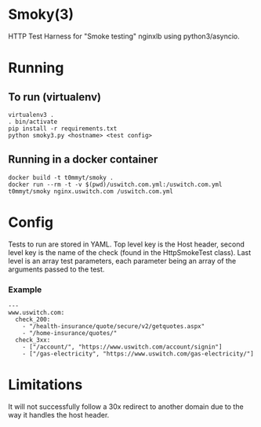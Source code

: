# Smoky(3)

HTTP Test Harness for "Smoke testing" nginxlb using python3/asyncio.

# Running

## To run (virtualenv)

    virtualenv3 .
    . bin/activate
    pip install -r requirements.txt
    python smoky3.py <hostname> <test config>

## Running in a docker container

    docker build -t t0mmyt/smoky .
    docker run --rm -t -v $(pwd)/uswitch.com.yml:/uswitch.com.yml t0mmyt/smoky nginx.uswitch.com /uswitch.com.yml

# Config

Tests to run are stored in YAML. Top level key is the Host header, second level key is the name of the check (found in the HttpSmokeTest class).  Last level is an array test parameters, each parameter being an array of the arguments passed to the test.

### Example

    ---
    www.uswitch.com:
      check_200:
        - "/health-insurance/quote/secure/v2/getquotes.aspx"
        - "/home-insurance/quotes/"
      check_3xx:
        - ["/account/", "https://www.uswitch.com/account/signin"]
        - ["/gas-electricity", "https://www.uswitch.com/gas-electricity/"]

# Limitations

It will not successfully follow a 30x redirect to another domain due to the way it handles the host header.
